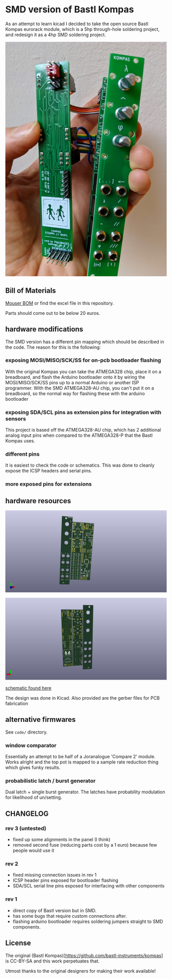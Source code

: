 # SMD version of Bastl Kompas

As an attempt to learn kicad I decided to take the open source Bastl Kompas eurorack module, which is a 5hp through-hole soldering project, and redesign it as a 4hp SMD soldering project.

![prototype](prototype.jpg)

## Bill of Materials

[Mouser BOM](https://www.mouser.de/ProjectManager/ProjectDetail.aspx?AccessID=1936c8aad0) or find the excel file in this repository.

Parts should come out to be below 20 euros.

## hardware modifications

The SMD version has a different pin mapping which should be described in the code. The reason for this is the following:

### exposing MOSI/MISO/SCK/SS for on-pcb bootloader flashing

With the original Kompas you can take the ATMEGA328 chip, place it on a breadboard, and flash the Arduino bootloader onto it by wiring the MOSI/MISO/SCK/SS pins up to a normal Arduino or another ISP programmer.
With the SMD ATMEGA328-AU chip, you can't put it on a breadboard, so the normal way for flashing these with the arduino bootloader

### exposing SDA/SCL pins as extension pins for integration with sensors

This project is based off the ATMEGA328-AU chip, which has 2 additional analog input pins when compared to the ATMEGA328-P that the Bastl Kompas uses.


### different pins

It is easiest to check the code or schematics. This was done to cleanly expose the ICSP headers and serial pins.

### more exposed pins for extensions

## hardware resources

![front_view](front_view.jpg)

![back_view](back_view.jpg)


[schematic found here](schematic.pdf)

The design was done in Kicad. Also provided are the gerber files for PCB fabrication

## alternative firmwares

See `code/` directory.

### window comparator

Essentially an attempt to be half of a Joranalogue 'Compare 2' module. Works alright and the top pot is mapped to a sample rate reduction thing which gives funky results.

### probabilistic latch / burst generator

Dual latch + single burst generator. The latches have probability modulation for likelihood of un/setting.

## CHANGELOG

### rev 3 (untested)

 - fixed up some alignments in the panel (I think)
 - removed second fuse (reducing parts cost by a 1 euro) because few people would use it

### rev 2
 - fixed missing connection issues in rev 1
 - ICSP header pins exposed for bootloader flashing
 - SDA/SCL serial line pins exposed for interfacing with other components

### rev 1
 - direct copy of Bastl version but in SMD.
 - has some bugs that require custom connections after.
 - flashing arduino bootloader requires soldering jumpers straight to SMD components.

## License

The original (Bastl Kompas)[https://github.com/bastl-instruments/kompas] is CC-BY-SA and this work perpetuates that.

Utmost thanks to the original designers for making their work available!
